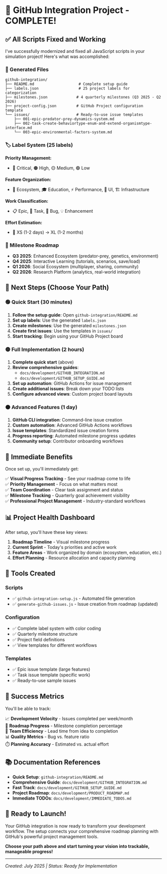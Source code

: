 # 🎉 GitHub Integration Project - COMPLETE!

## ✅ All Scripts Fixed and Working

I've successfully modernized and fixed all JavaScript scripts in your simulation project! Here's what was accomplished:

### 📁 Generated Files

```
github-integration/
├── README.md                    # Complete setup guide
├── labels.json                  # 25 project labels for categorization
├── milestones.json             # 4 quarterly milestones (Q3 2025 - Q2 2026)
├── project-config.json         # GitHub Project configuration template
└── issues/                     # Ready-to-use issue templates
    ├── 001-epic-predator-prey-dynamics-system.md
    ├── 002-task-create-behaviortype-enum-and-extend-organismtype-interface.md
    └── 003-epic-environmental-factors-system.md
```

### 🏷️ Label System (25 labels)

**Priority Management:**
- 🔴 Critical, 🟠 High, 🟡 Medium, 🟢 Low

**Feature Organization:**
- 🦠 Ecosystem, 🎓 Education, ⚡ Performance, 🎨 UI, 🏗️ Infrastructure

**Work Classification:**
- 📋 Epic, 🔧 Task, 🐛 Bug, 💡 Enhancement

**Effort Estimation:**
- 📏 XS (1-2 days) → XL (1-2 months)

### 🎯 Milestone Roadmap

- **Q3 2025**: Enhanced Ecosystem (predator-prey, genetics, environment)
- **Q4 2025**: Interactive Learning (tutorials, scenarios, save/load)
- **Q1 2026**: Social Ecosystem (multiplayer, sharing, community)
- **Q2 2026**: Research Platform (analytics, real-world integration)

## 🚀 Next Steps (Choose Your Path)

### 🟢 Quick Start (30 minutes)
1. **Follow the setup guide**: Open `github-integration/README.md`
2. **Set up labels**: Use the generated `labels.json`
3. **Create milestones**: Use the generated `milestones.json`
4. **Create first issues**: Use the templates in `issues/`
5. **Start tracking**: Begin using your GitHub Project board

### 🟡 Full Implementation (2 hours)
1. **Complete quick start** (above)
2. **Review comprehensive guides**: 
   - `docs/development/GITHUB_INTEGRATION.md`
   - `docs/development/GITHUB_SETUP_GUIDE.md`
3. **Set up automation**: GitHub Actions for issue management
4. **Create additional issues**: Break down your TODO lists
5. **Configure advanced views**: Custom project board layouts

### 🟠 Advanced Features (1 day)
1. **GitHub CLI integration**: Command-line issue creation
2. **Custom automation**: Advanced GitHub Actions workflows
3. **Issue templates**: Standardized issue creation forms
4. **Progress reporting**: Automated milestone progress updates
5. **Community setup**: Contributor onboarding workflows

## 🎯 Immediate Benefits

Once set up, you'll immediately get:

✅ **Visual Progress Tracking** - See your roadmap come to life  
✅ **Priority Management** - Focus on what matters most  
✅ **Team Coordination** - Clear task assignment and status  
✅ **Milestone Tracking** - Quarterly goal achievement visibility  
✅ **Professional Project Management** - Industry-standard workflows  

## 📊 Project Health Dashboard

After setup, you'll have these key views:

1. **Roadmap Timeline** - Visual milestone progress
2. **Current Sprint** - Today's priorities and active work
3. **Feature Areas** - Work organized by domain (ecosystem, education, etc.)
4. **Effort Planning** - Resource allocation and capacity planning

## 🔧 Tools Created

### Scripts
- ✅ `github-integration-setup.js` - Automated file generation
- ✅ `generate-github-issues.js` - Issue creation from roadmap (updated)

### Configuration
- ✅ Complete label system with color coding
- ✅ Quarterly milestone structure
- ✅ Project field definitions
- ✅ View templates for different workflows

### Templates
- ✅ Epic issue template (large features)
- ✅ Task issue template (specific work)
- ✅ Ready-to-use sample issues

## 🌟 Success Metrics

You'll be able to track:

📈 **Development Velocity** - Issues completed per week/month  
🎯 **Roadmap Progress** - Milestone completion percentage  
🔄 **Team Efficiency** - Lead time from idea to completion  
📊 **Quality Metrics** - Bug vs. feature ratio  
⏱️ **Planning Accuracy** - Estimated vs. actual effort  

## 📚 Documentation References

- **Quick Setup**: `github-integration/README.md`
- **Comprehensive Guide**: `docs/development/GITHUB_INTEGRATION.md`
- **Fast Track**: `docs/development/GITHUB_SETUP_GUIDE.md`
- **Project Roadmap**: `docs/development/PRODUCT_ROADMAP.md`
- **Immediate TODOs**: `docs/development/IMMEDIATE_TODOS.md`

## 🎊 Ready to Launch!

Your GitHub integration is now ready to transform your development workflow. The setup connects your comprehensive roadmap planning with GitHub's powerful project management tools.

**Choose your path above and start turning your vision into trackable, manageable progress!**

---

*Created: July 2025 | Status: Ready for Implementation*

